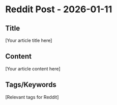 # Reddit Post - 2026-01-11

## Title
[Your article title here]

## Content
[Your article content here]

## Tags/Keywords
[Relevant tags for Reddit]

